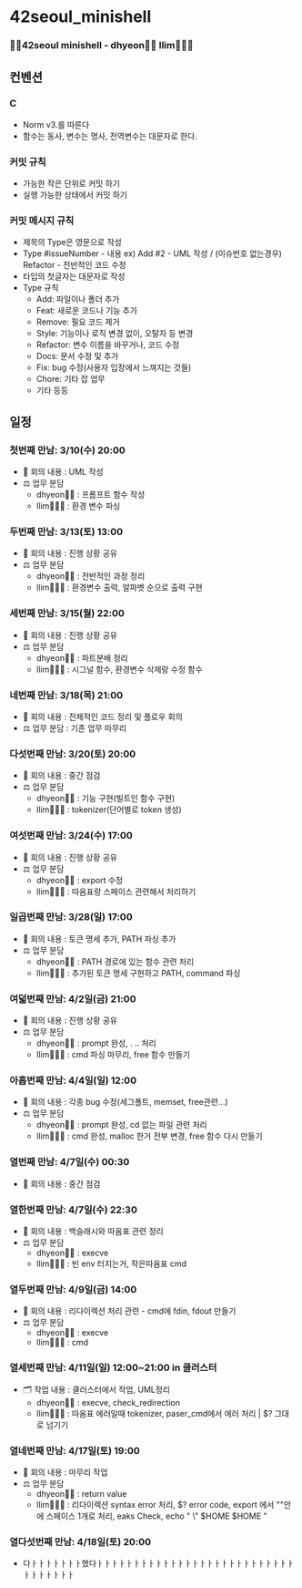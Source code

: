 # 42seoul_minishell
### 👯‍♀️42seoul minishell - dhyeon👸🏻 llim👩🏻‍💻  

## 컨벤션
### C
- Norm v3.를 따른다
- 함수는 동사, 변수는 명사, 전역변수는 대문자로 한다.

### 커밋 규칙
- 가능한 작은 단위로 커밋 하기
- 실행 가능한 상태에서 커밋 하기

### 커밋 메시지 규칙
- 제목의 Type은 영문으로 작성
- Type #issueNumber - 내용 ex) Add #2 - UML 작성 / (이슈번호 없는경우) Refactor - 전반적인 코드 수정
- 타입의 첫글자는 대문자로 작성
- Type 규칙  
    - Add: 파일이나 폴더 추가  
    - Feat: 새로운 코드나 기능 추가  
    - Remove: 필요 코드 제거  
    - Style: 기능이나 로직 변경 없이, 오탈자 등 변경  
    - Refactor: 변수 이름을 바꾸거나, 코드 수정  
    - Docs: 문서 수정 및 추가  
    - Fix: bug 수정(사용자 입장에서 느껴지는 것들)  
    - Chore: 기타 잡 업무  
    - 기타 등등  


## 일정
### 첫번째 만남: 3/10(수) 20:00
- 🧾 회의 내용 : UML 작성
- ⚖️ 업무 분담
    - dhyeon👸🏻 : 프롬프트 함수 작성
    - llim👩🏻‍💻 : 환경 변수 파싱

### 두번째 만남: 3/13(토) 13:00
- 🧾 회의 내용 : 진행 상황 공유
- ⚖️ 업무 분담
    - dhyeon👸🏻 : 전반적인 과정 정리  
    - llim👩🏻‍💻 : 환경변수 출력, 알파벳 순으로 출력 구현

### 세번째 만남: 3/15(월) 22:00
- 🧾 회의 내용 : 진행 상황 공유
- ⚖️ 업무 분담
    - dhyeon👸🏻 : 파트분배 정리
    - llim👩🏻‍💻 : 시그널 함수, 환경변수 삭제랑 수정 함수 

### 네번째 만남: 3/18(목) 21:00
- 🧾 회의 내용 : 전체적인 코드 정리 및 플로우 회의
- ⚖️ 업무 분담 : 기존 업무 마무리

### 다섯번째 만남: 3/20(토) 20:00
- 🧾 회의 내용 : 중간 점검
- ⚖️ 업무 분담 
    - dhyeon👸🏻 : 기능 구현(빌트인 함수 구현)
    - llim👩🏻‍💻 : tokenizer(단어별로 token 생성)

### 여섯번째 만남: 3/24(수) 17:00
- 🧾 회의 내용 : 진행 상황 공유
- ⚖️ 업무 분담 
    - dhyeon👸🏻 : export 수정
    - llim👩🏻‍💻 : 따옴표랑 스페이스 관련해서 처리하기

### 일곱번째 만남: 3/28(일) 17:00
- 🧾 회의 내용 : 토큰 명세 추가, PATH 파싱 추가
- ⚖️ 업무 분담 
    - dhyeon👸🏻 : PATH 경로에 있는 함수 관련 처리  
    - llim👩🏻‍💻 : 추가된 토큰 명세 구현하고 PATH, command 파싱

### 여덟번째 만남: 4/2일(금) 21:00
- 🧾 회의 내용 : 진행 상황 공유
- ⚖️ 업무 분담 
    - dhyeon👸🏻 : prompt 완성, . .. 처리  
    - llim👩🏻‍💻 : cmd 파싱 마무리, free 함수 만들기

### 아홉번째 만남: 4/4일(일) 12:00
- 🧾 회의 내용 : 각종 bug 수정(세그폴트, memset, free관련...)
- ⚖️ 업무 분담 
    - dhyeon👸🏻 : prompt 완성, cd 없는 파일 관련 처리
    - llim👩🏻‍💻 : cmd 완성, malloc 한거 전부 변경, free 함수 다시 만들기

### 열번째 만남: 4/7일(수) 00:30
- 🧾 회의 내용 : 중간 점검

### 열한번째 만남: 4/7일(수) 22:30
- 🧾 회의 내용 : 백슬래시와 따옴표 관련 정리
- ⚖️ 업무 분담 
    - dhyeon👸🏻 : execve
    - llim👩🏻‍💻 : 빈 env 터지는거, 작은따옴표 cmd

### 열두번째 만남: 4/9일(금) 14:00
- 🧾 회의 내용 : 리다이렉션 처리 관련 - cmd에 fdin, fdout 만들기
- ⚖️ 업무 분담 
    - dhyeon👸🏻 : execve
    - llim👩🏻‍💻 : cmd

### 열세번째 만남: 4/11일(일) 12:00~21:00 in 클러스터
- 🗂 작업 내용 : 클러스터에서 작업, UML정리
    - dhyeon👸🏻 : execve, check_redirection
    - llim👩🏻‍💻 : 따옴표 에러일때 tokenizer, paser_cmd에서 에러 처리 | $? 그대로 넘기기

### 열네번째 만남: 4/17일(토) 19:00
- 🧾 회의 내용 : 마무리 작업
- ⚖️ 업무 분담
    - dhyeon👸🏻 : return value
    - llim👩🏻‍💻 : 리다이렉션 syntax error 처리, $? error code, export 에서 ""안에 스페이스 1개로 처리, eaks Check, echo "  \\\" \$HOME $HOME  "

### 열다섯번째 만남: 4/18일(토) 20:00
- 다ㅏㅏㅏㅏㅏㅏㅏ했다ㅏㅏㅏㅏㅏㅏㅏㅏㅏㅏㅏㅏㅏㅏㅏㅏㅏㅏㅏㅏㅏㅏㅏㅏㅏㅏㅏㅏㅏㅏㅏㅏㅏㅏ
